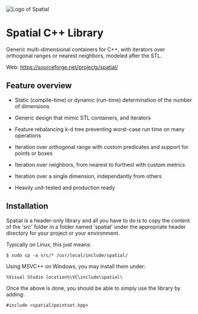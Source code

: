 ![Logo of Spatial](https://github.com/sbougerel/spatial/blob/master/doc/images/spatial_96.png)
# Spatial C++ Library

Generic multi-dimensional containers for C++, with iterators
over orthogonal ranges or nearest neighbors, modeled after the STL.

Web: https://sourceforge.net/projects/spatial/


## Feature overview

- Static (compile-time) or dynamic (run-time) determination of the number of
  dimensions

- Generic design that mimic STL containers, and iterators

- Feature rebalancing k-d tree preventing worst-case run time on many
  operations

- Iteration over orthogonal range with custom predicates and support for points
  or boxes

- Iteration over neighbors, from nearest to furthest with custom metrics

- Iteration over a single dimension, independantly from others

- Heavily unit-tested and production ready



## Installation

Spatial is a header-only library and all you have to do is to copy the content
of the 'src' folder in a folder named 'spatial' under the appropriate header
directory for your project or your environment.

Typically on Linux, this just means:

```
$ sudo cp -a src/* /usr/local/include/spatial/
```

Using MSVC++ on Windows, you may install them under:
```
%Visual Studio location%\VC\include\spatial\
```

Once the above is done, you should be able to simply use the library by adding:

```
#include <spatial/pointset.hpp>
```

#
